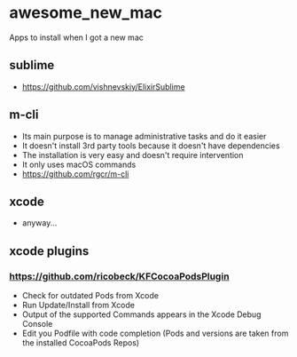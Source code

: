 # awesome_new_mac
   Apps to install when I got a new mac
   
## sublime
   * https://github.com/vishnevskiy/ElixirSublime
   
## m-cli 
   * Its main purpose is to manage administrative tasks and do it easier
   * It doesn't install 3rd party tools because it doesn't have dependencies
   * The installation is very easy and doesn't require intervention
   * It only uses macOS commands
   * https://github.com/rgcr/m-cli
## xcode
   * anyway...
  
## xcode plugins
### https://github.com/ricobeck/KFCocoaPodsPlugin 
   * Check for outdated Pods from Xcode
   * Run Update/Install from Xcode
   * Output of the supported Commands appears in the Xcode Debug Console
   * Edit you Podfile with code completion (Pods and versions are taken from the installed CocoaPods Repos)
